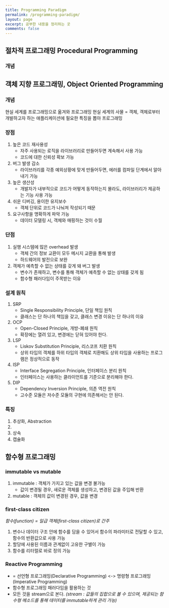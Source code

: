 ```yaml
---
title: Programming Paradigm
permalink: /programming-paradigm/
layout: page
excerpt: 공부한 내용을 정리하는 곳
comments: false
---
```


## 절차적 프로그래밍 Procedural Programming

### 개념

## 객체 지향 프로그래밍, Object Oriented Programming

### 개념
현실 세계를 프로그래밍으로 옮겨와 프로그래밍
현실 세계의 사물 = 객체, 객체로부터 개발하고자 하는 애플리케이션에 필요한 특징을 뽑아  프로그래밍

### 장점
1. 높은 코드 재사용성
    - 자주 사용되는 로직을 라이브러리로 만들어두면 계속해서 사용 가능
    - 코드에 대한 신뢰성 확보 가능
2. 버그 발생 감소
    - 라이브러리를 각종 예외상황에 맞게 만들어두면, 에러를 컴파일 단계에서 알아내기 가능
3. 높은 생산성
    - 개발자가 내부적으로 코드가 어떻게 동작하는지 몰라도, 라이브러리가 제공하는 기능 사용 가능
4. 쉬운 디버깅, 용이한 유지보수
    - 객체 단위로 코드가 나눠져 작성되기 때문
5. 요구사항을 명확하게 파악 가능
    - 데이터 모델링 시, 객체와 매핑하는 것이 수월

### 단점
1. 실행 시스템에 많은 overhead 발생
    - 객체 간의 정보 교환이 모두 메시지 교환을 통해 발생
    - 하드웨어의 발전으로 보완
2. 객체가 예측할 수 없는 상태를 갖게 돼 버그 발생
    - 변수가 존재하고, 변수를 통해 객체가 예측할 수 없는 상태를 갖게 됨
    - 함수형 패러다임이 주목받는 이유

### 설계 원칙
1. SRP
    - Single Responsibility Principle, 단일 책임 원칙
    - 클래스는 단 하나의 책임을 갖고, 클래스 변경 이유는 단 하나의 이유
2. OCP
    - Open-Closed Principle, 개방-폐쇄 원칙
    - 확장에는 열려 있고, 변경에는 닫혀 있어야 한다.
3. LSP
    - Liskov Substitution Principle, 리스코프 치환 원칙
    - 상위 타입의 객체를 하위 타입의 객체로 치환해도 상위 타입을 사용하는 프로그램은 정상적으로 동작
4. ISP
    - Interface Segregation Principle, 인터페이스 분리 원칙
    - 인터페이스는 사용하는 클라이언트를 기준으로 분리해야 한다.
5. DIP
    - Dependency Inversion Principle, 의존 역전 원칙
    - 고수준 모듈은 저수준 모듈의 구현에 의존해서는 안 된다.

### 특징
1. 추상화, Abstraction
2. 
3. 상속
4. 캡슐화

## 함수형 프로그래밍

### immutable vs mutable
1. immutable :  객체가 가지고 있는 값을 변경 불가능
    - 값이 변경될 경우, 새로운 객체를 생성하고, 변경된 값을 주입해 반환
2. mutable : 객체의 값이 변경된 경우, 값을 변경

### first-class citizen
*함수(function) = 일급 객체(first-class citizen)로 간주*
1. 변수나 데이터 구조 안에 함수를 담을 수 있어서 함수의 파라미터로 전달할 수 있고, 함수의 반환값으로 사용 가능
2. 할당에 사용된 이름과 관계없이 고유한 구별이 가능
3. 함수를 리터럴로 바로 정의 가능

### Reactive Programming
- = 선언형 프로그래밍(Declarative Programming) <-> 명령형 프로그래밍(Imperative Programming)
- 함수형 프로그래밍 패러다임을 활용하는 것
- 모든 것을 stream으로 본다.
*(stream : 값들의 집합으로 볼 수 있으며, 제공되는 함수형 메소드를 통해 데이터를 immutable하게 관리 가능)*
